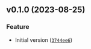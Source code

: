 <!--next-version-placeholder-->

## v0.1.0 (2023-08-25)

### Feature

* Initial version ([`3744ee6`](https://github.com/chu-aie/dsecon-2023/commit/3744ee6ed8511b0dbeac5942028740182cf734d7))
